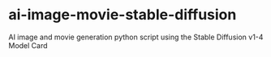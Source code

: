 # ai-image-movie-stable-diffusion
AI image and movie generation python script using the Stable Diffusion v1-4 Model Card
